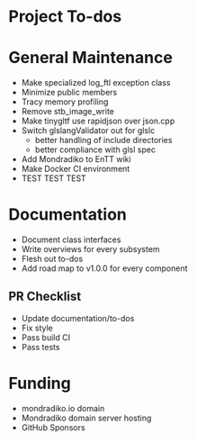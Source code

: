 # Project To-dos

# General Maintenance

- Make specialized log_ftl exception class
- Minimize public members
- Tracy memory profiling
- Remove stb_image_write
- Make tinygltf use rapidjson over json.cpp
- Switch glslangValidator out for glslc
    - better handling of include directories
    - better compliance with glsl spec
- Add Mondradiko to EnTT wiki
- Make Docker CI environment
- TEST TEST TEST

# Documentation

- Document class interfaces
- Write overviews for every subsystem
- Flesh out to-dos
- Add road map to v1.0.0 for every component

## PR Checklist

- Update documentation/to-dos
- Fix style
- Pass build CI
- Pass tests

# Funding

- mondradiko.io domain
- Mondradiko domain server hosting
- GitHub Sponsors
